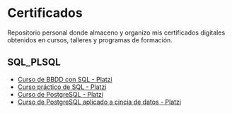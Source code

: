# Certificados
Repositorio personal donde almaceno y organizo mis certificados digitales obtenidos en cursos, talleres y programas de formación.

## SQL_PLSQL
- [Curso de BBDD con SQL - Platzi](Certificados/SQL_PLSQL/diploma-dbsql.pdf)
- [Curso práctico de SQL - Platzi](Certificados/SQL_PLSQL/diploma-practico-sql.pdf)
- [Curso de PostgreSQL - Platzi](Certificados/SQL_PLSQL/diploma-postgresql.pdf)
- [Curso de PostgreSQL aplicado a cincia de datos - Platzi](Certificados/SQL_PLSQL/diploma-postgresql-datos.pdf)
